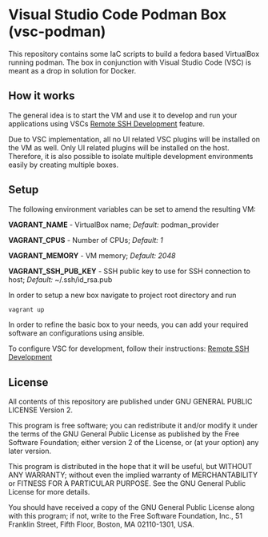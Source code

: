 # Visual Studio Code Podman Box (vsc-podman)

This repository contains some IaC scripts to build a fedora based VirtualBox running podman. The box in conjunction with Visual Studio Code (VSC) is meant as a drop in solution for Docker.

## How it works

The general idea is to start the VM and use it to develop and run your applications using VSCs [Remote SSH Development](https://code.visualstudio.com/docs/remote/ssh) feature.

Due to VSC implementation, all no UI related VSC plugins will be installed on the VM as well. Only UI related plugins will be installed on the host. Therefore, it is also possible to isolate multiple development environments easily by creating multiple boxes.

## Setup

The following environment variables can be set to amend the resulting VM:

**VAGRANT_NAME** - VirtualBox name; *Default:* podman_provider

**VAGRANT_CPUS** - Number of CPUs; *Default: 1*

**VAGRANT_MEMORY** - VM memory; *Default: 2048*

**VAGRANT_SSH_PUB_KEY** - SSH public key to use for SSH connection to host; *Default:* ~/.ssh/id_rsa.pub

In order to setup a new box navigate to project root directory and run

```bash
vagrant up
```

In order to refine the basic box to your needs, you can add your required software an configurations using ansible.

To configure VSC for development, follow their instructions: [Remote SSH Development](https://code.visualstudio.com/docs/remote/ssh)

## License

All contents of this repository are published under GNU GENERAL PUBLIC LICENSE Version 2.

This program is free software; you can redistribute it and/or modify it under the terms of the GNU General Public License as published by the Free Software Foundation; either version 2 of the License, or (at your option) any later version.

This program is distributed in the hope that it will be useful, but WITHOUT ANY WARRANTY; without even the implied warranty of MERCHANTABILITY or FITNESS FOR A PARTICULAR PURPOSE.  See the GNU General Public License for more details.

You should have received a copy of the GNU General Public License along with this program; if not, write to the Free Software Foundation, Inc., 51 Franklin Street, Fifth Floor, Boston, MA  02110-1301, USA.